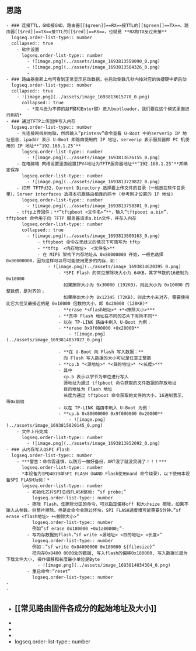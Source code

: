 ## 思路
	- ### 连接TTL，GND接GND、路由器[[$green]]==RX==接TTL的[[$green]]==TX==、路由器[[$red]]==TX==接TTL的[[$red]]==RX==，也就是 **RX和TX反过来接**
	  logseq.order-list-type:: number
	  collapsed:: true
		- 软件设置
		  logseq.order-list-type:: number
			- ![image.png](../assets/image_1693813550090_0.png)
			- ![image.png](../assets/image_1693813564326_0.png)
			-
	- ### 路由器重新上电可看到正常显示启动数据，在启动倒数几秒内按对应的快捷键中断启动
	  logseq.order-list-type:: number
	  collapsed:: true
		- ![image.png](../assets/image_1693813615770_0.png)
		  collapsed:: true
			- *竞斗云为不停的敲F键和Enter键）进入bootloader，我们要在这个模式里面进行刷机*
	- ### 通过TFTP上传固件写入内存
	  logseq.order-list-type:: number
		- 先连接网线到电脑，然后输入”printenv”命令查看 U-Boot 中的serverip IP 地址信息，ipaddr 表示 U-Boot 即路由使用的 IP 地址，serverip 表示服务器即 PC 机使用的 IP 地址**”192.168.1.25″**
		  logseq.order-list-type:: number
			- ![image.png](../assets/image_1693813676155_0.png)
		- 在电脑端 网络设置里面设置IPV4地址为TFTP服务器地址**”192.168.1.25″**并确定保存
		  logseq.order-list-type:: number
			- ![image.png](../assets/image_1693813729822_0.png)
		- 打开 TFTPd32，Current Directory 选择要上传文件的目录（一般放在软件目录里），Server interfaces 选择本机跟路由相连的网卡 (参考刚才设置的 IP 地址)
		  logseq.order-list-type:: number
			- ![image.png](../assets/image_1693813758301_0.png)
		- tftp上传固件：**”tftpboot <文件名>”**，输入”tftpboot a.bin”，tftpboot 命令用于向 TFTP 服务器请求a.bin文件，并存入内存
		  logseq.order-list-type:: number
		  collapsed:: true
			- ![image.png](../assets/image_1693813800163_0.png)
				- tftpboot 命令在无歧义的情况下可简写为 tftp
				- **tftp  <内存地址>  <文件名>**
				- 在 MIPS 架构下内存地址从 0x80000000 开始，一般也选择 0x80000000，因为这样可以尽可能使用更多的内存，如：
					- ![image.png](../assets/image_1693814620395_0.png)
						- *SPI Flash 的常见擦除块大小为 64KB，其字节数的16进制为 0x10000
						  如果擦除大小为 0x30000 (192KB)，则此大小为 0x10000 的整数倍，是对齐的；
						  如果擦出大小为 0x12345 (72KB)，则此大小未对齐，需要使用比它大但又最接近的是 0x10000 倍数的大小，即 0x20000 (128KB)*
						- **erase *<flash地址>* +*<擦除大小>***
						- **其中 Flash 地址在不同的芯片下有所不同**
						- 以在 TP-LINK 路由中刷入 U-Boot 为例：
						- **erase 0x9f000000 +0x20000**
							- ![image.png](../assets/image_1693814857027_0.png)
							-
						- **在 U-Boot 向 Flash 写入数据：**
						  向 Flash 写入数据的大小可以是任意正整数
						- **cp.b *<源地址>* *<目的地址>* *<长度>***
						- 其中
						  cp.b 表示以字节为单位进行写入
						  源地址为通过 tftpboot 命令获取的文件数据的存放地址
						  目的地址为 Flash 地址
						  长度为通过 tftpboot 命令获取的文件的大小，16进制表示，带0x前缀
						- 以在 TP-LINK 路由中刷入 U-Boot 为例：
						- **cp.b 0x80000000 0x9f000000 0x20000**
							- ![image.png](../assets/image_1693815020145_0.png)
		- 文件上传完成
		  logseq.order-list-type:: number
			- ![image.png](../assets/image_1693813852092_0.png)
	- ### 从内存写入QSPI Flash
	  logseq.order-list-type:: number
		- ***警告：命令需谨慎，以防万一做好备份，ART没了就没灵魂了！！！***
		  logseq.order-list-type:: number
		- *本设备为IPQ4019单SPI FLASH（NAND Flash使用nand 命令烧录），以下使用本设备SPI FLASH为例：*
		  logseq.order-list-type:: number
			- 初始化芯片SPI总线FLASH驱动: “sf probe;”
			  logseq.order-list-type:: number
			- 擦除 Flash，任擦除分区的命令，可以指定偏移off 和大小size 擦除，如果不输入从参数，则整片擦除，但是此命令会跳过坏块，SPI FLASH速度慢可能需要5分钟。”sf erase <flash地址> +<擦除大小>”
			  logseq.order-list-type:: number
			  例如”sf erase 0x180000 +0x1a00000;”-
			- 写内存数据到flash，”sf write <源地址> <目的地址> <长度>”
			  logseq.order-list-type:: number
			  例如：”sf write 0x84000000 0x180000 ${filesize}”
			  把内存0x8400 0000处的数据, 写入flash的偏移0x180000, 写入数据长度为下载文件大小, 操作偏移和长度最小单位是Byte
				- ![image.png](../assets/image_1693814034304_0.png)
			- 重启命令:”reset”
			  logseq.order-list-type:: number
	-
	-
- ## [[常见路由固件各成分的起始地址及大小]]
-
-
-
- logseq.order-list-type:: number
